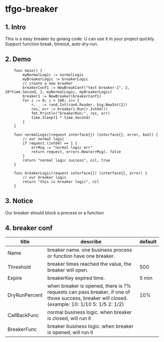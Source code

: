 # tfgo-breaker

## 1. Intro
This is a easy breaker by golang code. U can use it in your project quickly.
Support function break, timeout, auto dry-run.

## 2. Demo

```
    func main() {
        myNormalLogic := normalLogic
        myBreakerLogic := breakerLogic
        // create a new breaker
        breakerConf1 := NewBreakConf("test-breaker-1", 2, 20*time.Second, 2, myNormalLogic, myBreakerLogic)
        breaker1 := NewBreaker(breakerConf1)
	    for i := 0; i < 100; i++ {
            r, _ := rand.Int(rand.Reader, big.NewInt(2))
            res, err := breaker1.Run(r.Int64())
            fmt.Println("breakerRun:", res, err)
            time.Sleep(1 * time.Second)
	    }
    }

    func normalLogic(request interface{}) (interface{}, error, bool) {
    	// our normal logic
    	if request.(int64) == 1 {
    		errMsg := "normal logic err"
    		return request, errors.New(errMsg), false
    	}
    	return "normal logic success", nil, true
    }
    
    func breakerLogic(request interface{}) (interface{}, error) {
    	// our breaker logic
    	return "this is breaker logic", nil
    }
```

## 3. Notice
Our breaker should block a process or a function

## 4. breaker conf
|  title   | describe  |default|
|  ----  | ----  |----|
|  Name | breaker name. one business process or function have one breaker.    |  |
|  Threshold | breaker times reached the value, the breaker will open.  | 500 |
|  Expire  | breakerKey expired time. |5 min|
|  DryRunPercent  | when breaker is opened, there is ?% requests can pass breaker, if one of those success, breaker will closed. (example: 10: 1/10  5: 1/5 2: 1/2) |10%|
|  CallBackFunc  | normal business logic. when breaker is closed, will run it | |
|  BreakerFunc   | breaker business logic. when breaker is opened, will run it| |
